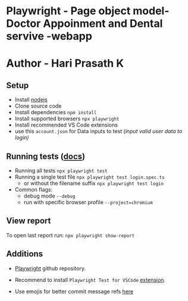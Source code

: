 # Playwright - Page object model-Doctor Appoinment and Dental servive -webapp
# Author - Hari Prasath K

## Setup

- Install [nodejs](https://nodejs.org/en/)
- Clone source code
- Install dependencies `npm install`
- Install supported browsers `npx playwright`
- Install recommended VS Code extensions
- use this `account.json` for Data inputs to test _(input valid user data to login)_

## Running tests ([docs](https://playwright.dev/docs/running-tests))

- Running all tests `npx playwright test`
- Running a single test file `npx playwright test login.spec.ts`
  - or without the filename suffix `npx playwright test login`
- Common flags:
  - debug mode `--debug`
  - run with specific browser profile `--project=chromium`

## View report

To open last report run: `npx playwright show-report`

## Additions

- [Playwright](https://github.com/microsoft/playwright) github repository.

- Recommend to install `Playwright Test for VSCode` [extension](https://marketplace.visualstudio.com/items?itemName=ms-playwright.playwright).

- Use emojis for better commit message refs [here](https://dev.to/babakks/emojis-for-better-git-commit-messages-52fa)
